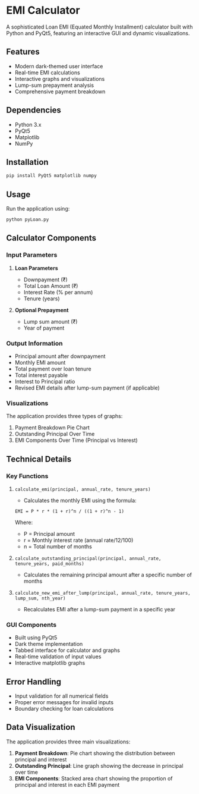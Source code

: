 # EMI Calculator

A sophisticated Loan EMI (Equated Monthly Installment) calculator built with Python and PyQt5, featuring an interactive GUI and dynamic visualizations.

## Features

- Modern dark-themed user interface
- Real-time EMI calculations
- Interactive graphs and visualizations
- Lump-sum prepayment analysis
- Comprehensive payment breakdown

## Dependencies

- Python 3.x
- PyQt5
- Matplotlib
- NumPy

## Installation

```bash
pip install PyQt5 matplotlib numpy
```

## Usage

Run the application using:

```bash
python pyLoan.py
```

## Calculator Components

### Input Parameters

1. **Loan Parameters**
   - Downpayment (₹)
   - Total Loan Amount (₹)
   - Interest Rate (% per annum)
   - Tenure (years)

2. **Optional Prepayment**
   - Lump sum amount (₹)
   - Year of payment

### Output Information

- Principal amount after downpayment
- Monthly EMI amount
- Total payment over loan tenure
- Total interest payable
- Interest to Principal ratio
- Revised EMI details after lump-sum payment (if applicable)

### Visualizations

The application provides three types of graphs:
1. Payment Breakdown Pie Chart
2. Outstanding Principal Over Time
3. EMI Components Over Time (Principal vs Interest)

## Technical Details

### Key Functions

1. `calculate_emi(principal, annual_rate, tenure_years)`
   - Calculates the monthly EMI using the formula:
   ```
   EMI = P * r * (1 + r)^n / ((1 + r)^n - 1)
   ```
   Where:
   - P = Principal amount
   - r = Monthly interest rate (annual rate/12/100)
   - n = Total number of months

2. `calculate_outstanding_principal(principal, annual_rate, tenure_years, paid_months)`
   - Calculates the remaining principal amount after a specific number of months

3. `calculate_new_emi_after_lump(principal, annual_rate, tenure_years, lump_sum, nth_year)`
   - Recalculates EMI after a lump-sum payment in a specific year

### GUI Components

- Built using PyQt5
- Dark theme implementation
- Tabbed interface for calculator and graphs
- Real-time validation of input values
- Interactive matplotlib graphs

## Error Handling

- Input validation for all numerical fields
- Proper error messages for invalid inputs
- Boundary checking for loan calculations

## Data Visualization

The application provides three main visualizations:
1. **Payment Breakdown**: Pie chart showing the distribution between principal and interest
2. **Outstanding Principal**: Line graph showing the decrease in principal over time
3. **EMI Components**: Stacked area chart showing the proportion of principal and interest in each EMI payment

